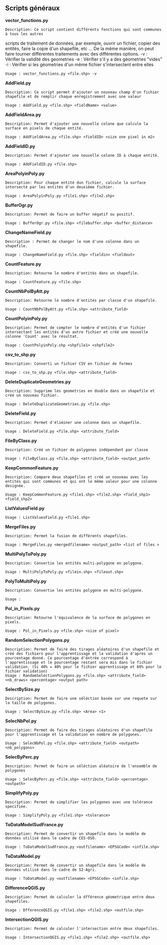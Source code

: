 
Scripts généraux
---

__vector_functions.py__

	Description: Ce script contient différents fonctions qui sont communes à tous les autres
scripts de traitement de données, par exemple, ouvrir un fichier, copier des entités, faire la
copie d'un shapefile, etc ... De la même manière, on peut faire tourner différentes traitements avec des différentes options. -v : Vérifier la validité des geometries -e : Vérifier s'il y a des géometries "vides" -i : Vérifier si les géometries d'un même fichier s'intersectent entre elles

	Usage : vector_functions.py <file.shp> -v

__AddField.py__

	Description: Ce script permet d'ajouter un nouveau champ d'un fichier shapefile et de remplir chaque enregistrement avec une valeur

	Usage : AddField.py <file.shp> <fieldName> <value>

__AddFieldArea.py__

	Description: Permet d'ajouter une nouvelle colone que calcule la surface en pixels de chaque entité.

	Usage : AddFieldArea.py <file.shp> <fieldID> <size one pixel in m2>

__AddFieldID.py__

	Description: Permet d'ajouter une nouvelle colone ID à chaque entité.

	Usage : AddFieldID.py <file.shp>

__AreaPolyinPoly.py__

	Description: Pour chaque entité dun fichier, calcule la surface intersecté par les entités d'un deuxième fichier. 

	Usage : AreaPolyinPoly.py <file1.shp> <file2.shp>

__BufferOgr.py__

	Description: Permet de faire un buffer négatif ou positif.

	Usage : BufferOgr.py <file.shp> <filebuffer.shp> <buffer_distance>

__ChangeNameField.py__

	Description : Permet de changer le nom d'une colonne dans un shapefile.

	Usage : ChangeNameField.py <file.shp> <fieldin> <fieldout>

__CountFeature.py__

	Description: Retourne le nombre d'entités dans un shapefile.

	Usage : CountFeature.py <file.shp>

__CountNbPolByAtt.py__

	Description: Retourne le nombre d'entités par classe d'un shapefile.

	Usage : CountNbPolByAtt.py <file.shp> <attribute_field>

__CountPolyinPoly.py__

	Description: Permet de compter le nombre d'entités d'un fichier intersectant les entités d'un autre fichier et créé une nouvelle colonne 'Count' avec le résultat.

	Usage : CountPolyinPoly.shp <shpfile1> <shpfile2>

__csv_to_shp.py__

	Description: Converti un fichier CSV en fichier de formes

	Usage : csv_to_shp.py <file.shp> <attribute_field>


__DeleteDuplicateGeometries.py__

	Description: Supprime les geometries en double dans un shapefile et créé un nouveau fichier.

	Usage : DeleteDuplicateGeometries.py <file.shp>

__DeleteField.py__

	Description: Permet d'éliminer une colonne dans un shapefile.

	Usage : DeleteField.py <file.shp> <attribute_field>

__FileByClass.py__

	Description: Créé un fichier de polygones indépendant par classe

	Usage : FileByClass.py <file.shp> <attribute_field> <output_path>

__KeepCommonFeature.py__

	Description: Compare deux shapefiles et créé un nouveau avec les entités qui sont communes et qui ont le même valeur pour une colonne designée.

	Usage : KeepCommonFeature.py <file1.shp> <file2.shp> <field_shp1> <field_shp2>

__ListValuesField.py__

	Usage : ListValuesField.py <file1.shp>

__MergeFiles.py__

	Description: Permet la fusion de différents shapefiles.

	Usage : MergeFiles.py <mergedfilename> <output_path> <list of files >
	
__MultiPolyToPoly.py__

	Description: Convertie les entités multi-polygone en polygone.

	Usage : MultiPolyToPoly.py <filein.shp> <fileout.shp>

__PolyToMultiPoly.py__

	Description: Convertie les entités polygone en multi-polygone.

	Usage : 

__Pol_in_Pixels.py__

	Description: Retourne l'équivalence de la surface de polygones en pixels.

	Usage : Pol_in_Pixels.py <file.shp> <size of pixel>

__RandomSelectionPolygons.py__

	Description: Permet de faire des tirages aléatoires d'un shapefile et créé des fichiers pour l'apprentissage et la validation d'après un pourcentage donné. Ce pourcentage d'éntrée correspond à l'apprentissage et le pourcentage restant sera mis dans le fichier validation. (Si 40% = 40% pour le fichier apprentissage et 60% pour le fichier validation)
	Usage : RandomSelectionPolygons.py <file.shp> <attribute_field> <nb_draws> <percentage> <output path>

__SelectBySize.py__

	Description: Permet de faire une séléction basée sur une requete sur la taille de polygones.

	Usage : SelectBySize.py <file.shp> <Area> <1>

__SelecNbPol.py__

	Description: Permet de faire des tirages aléatoires d'un shapefile pour l'apprentissage et la validation en nombre de polygones.

	Usage : SelecNbPol.py <file.shp> <attribute_field> <outpath> <nb_polygons>

__SelecByPerc.py__

	Description: Permet de faire un séléction aléatoire de l'ensemble de polygones 

	Usage : SelecByPerc.py <file.shp> <attribute_field> <percentage> <outpath>

__SimplifyPoly.py__

	Description: Permet de simplifier les polygones avec une tolérance specifiée.

	Usage : SimplifyPoly.py <file1.shp> <tolerance>


__ToDataModelSudFrance.py__

	Description: Permet de convertir un shapefile dans le modèle de données utilisé dans le cadre de CES-OSO.

	Usage : ToDataModelSudFrance.py <outfilename> <EPSGCode> <infile.shp>

__ToDataModel.py__

	Description: Permet de convertir un shapefile dans le modèle de données utilisé dans le cadre de S2-Agri.

	Usage : ToDataModel.py <outfilename> <EPSGCode> <infile.shp>

__DifferenceQGIS.py__

	Description: Permet de calculer la dfférence géometrique entre deux shapefiles.
	
	Usage : DfferenceQGIS.py <file1.shp> <file2.shp> <outfile.shp>

__IntersectionQGIS.py__

	Description: Permet de calculer l'intersection entre deux shapefiles.

	Usage : IntersectionQGIS.py <file1.shp> <file2.shp> <outfile.shp>






